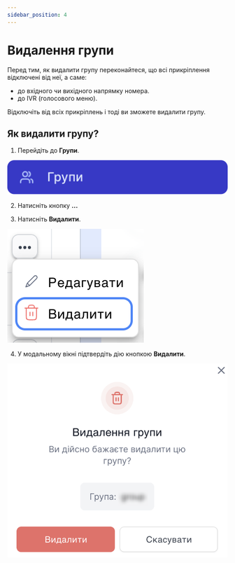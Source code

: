 ```yaml
---
sidebar_position: 4
---
```


# Видалення групи

Перед тим, як видалити групу переконайтеся, що всі прикріплення відключені від неї, а саме:

- до вхідного чи вихідного напрямку номера.
- до IVR (голосового меню).

Відключіть від всіх прикріплень і тоді ви зможете видалити групу.

## Як видалити групу?

1. Перейдіть до **Групи**.

![](../../img/employees-groups/i-group-14.svg)

2. Натисніть кнопку **...**

3. Натисніть **Видалити**.

![](../../img/employees-groups/i-employee-16.svg)

4. У модальному вікні підтвердіть дію кнопкою **Видалити**.

![](../../img/employees-groups/i-group-24.svg)